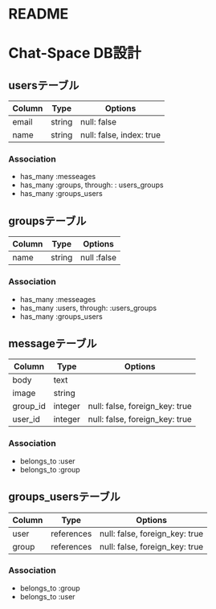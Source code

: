 # README

# Chat-Space DB設計

## usersテーブル

|Column|Type|Options|
|------|----|-------|
|email|string|null: false|
|name|string|null: false, index: true|
### Association
- has_many :messeages
- has_many :groups, through: : users_groups
- has_many :groups_users

## groupsテーブル

|Column|Type|Options|
|------|----|-------|
|name|string|null :false|

### Association
- has_many :messeages
- has_many :users, through: :users_groups
- has_many :groups_users

## messageテーブル

|Column|Type|Options|
|------|----|-------|
|body|text||
|image|string||
|group_id|integer|null: false, foreign_key: true|
|user_id|integer|null: false, foreign_key: true|

### Association
- belongs_to :user
- belongs_to :group

## groups_usersテーブル

|Column|Type|Options|
|------|----|-------|
|user|references|null: false, foreign_key: true|
|group|references|null: false, foreign_key: true|

### Association
- belongs_to :group
- belongs_to :user